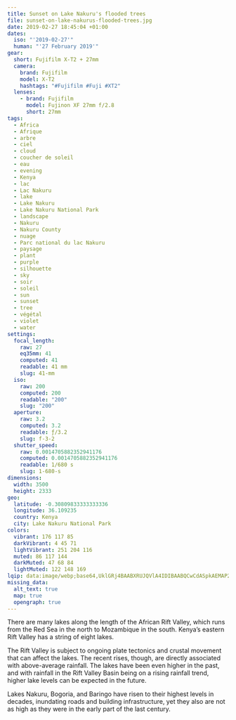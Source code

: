 ```yaml
---
title: Sunset on Lake Nakuru's flooded trees
file: sunset-on-lake-nakurus-flooded-trees.jpg
date: 2019-02-27 18:45:04 +01:00
dates:
  iso: "'2019-02-27'"
  human: "'27 February 2019'"
gear:
  short: Fujifilm X-T2 + 27mm
  camera:
    brand: Fujifilm
    model: X-T2
    hashtags: "#Fujifilm #Fuji #XT2"
  lenses:
    - brand: Fujifilm
      model: Fujinon XF 27mm f/2.8
      short: 27mm
tags:
  - Africa
  - Afrique
  - arbre
  - ciel
  - cloud
  - coucher de soleil
  - eau
  - evening
  - Kenya
  - lac
  - Lac Nakuru
  - lake
  - Lake Nakuru
  - Lake Nakuru National Park
  - landscape
  - Nakuru
  - Nakuru County
  - nuage
  - Parc national du lac Nakuru
  - paysage
  - plant
  - purple
  - silhouette
  - sky
  - soir
  - soleil
  - sun
  - sunset
  - tree
  - végétal
  - violet
  - water
settings:
  focal_length:
    raw: 27
    eq35mm: 41
    computed: 41
    readable: 41 mm
    slug: 41-mm
  iso:
    raw: 200
    computed: 200
    readable: "200"
    slug: "200"
  aperture:
    raw: 3.2
    computed: 3.2
    readable: ƒ/3.2
    slug: f-3-2
  shutter_speed:
    raw: 0.0014705882352941176
    computed: 0.0014705882352941176
    readable: 1/680 s
    slug: 1-680-s
dimensions:
  width: 3500
  height: 2333
geo:
  latitude: -0.30809833333333336
  longitude: 36.109235
  country: Kenya
  city: Lake Nakuru National Park
colors:
  vibrant: 176 117 85
  darkVibrant: 4 45 71
  lightVibrant: 251 204 116
  muted: 86 117 144
  darkMuted: 47 68 84
  lightMuted: 122 148 169
lqip: data:image/webp;base64,UklGRj4BAABXRUJQVlA4IDIBAABQCwCdASpkAEMAP22myFi0tiilMzMa2sAtiWNtf1s57fE27aQH6Qn/VeMRW3PO9wjfYPbUV1urEk7hMuingLTpJtEOjNdt8alJHjum+cykPSNWXI5WQr2hoyx5I3fpWMXkAAAA/uw7f8Me3Dj2yKJoPAq3tyZSEKMq7g7K4FxQeak0CTUwh6w5wSu56d16yj9ZkByEtAARy5L3YkNlSAnl21luV69TnSRWSscz/kzvfs1D19mWE4Wrghl7EVuZGIXAltLHCYJgyDyC5wqAfnJzDpn0+9GkYPjQEIHmMtJZHWhdfd/6PuYU5b/A43JMwfLiLhM1JaXPj7f4waLrO9tagBX9JLzfwxs7j/8Oq4QbU9v3m8hMEi2sJMBgPnm8R0MnoYG/FPMfnUExVaOtlOJaAAA=
missing_data:
  alt_text: true
  map: true
  opengraph: true
---
```


There are many lakes along the length of the African Rift Valley, which runs from the Red Sea in the north to Mozambique in the south. Kenya’s eastern Rift Valley has a string of eight lakes.

The Rift Valley is subject to ongoing plate tectonics and crustal movement that can affect the lakes. The recent rises, though, are directly associated with above-average rainfall. The lakes have been even higher in the past, and with rainfall in the Rift Valley Basin being on a rising rainfall trend, higher lake levels can be expected in the future.

Lakes Nakuru, Bogoria, and Baringo have risen to their highest levels in decades, inundating roads and building infrastructure, yet they also are not as high as they were in the early part of the last century.
